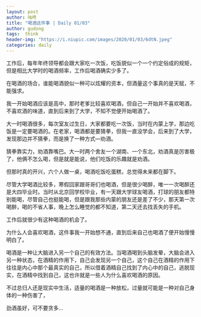 ```yaml
---
layout: post
author: 咕咚
title: "喝酒这件事 | Daily 01/03"
author: gudong
tags:  think
header-img: "https://i.niupic.com/images/2020/01/03/6dtN.jpeg"
categories: daily
---
```


工作后，每年年终领导都会跟大家吃一次饭，吃饭貌似一个一个约定俗成的规矩，但是相比大学时的喝酒频率，工作后喝酒确实少多了。

在喝酒的场合，谁能喝酒貌似一种可以炫耀的资本，但酒量这个事真的是天赋，不能强求。

我一开始喝酒应该是高中，那时老爹比较喜欢喝酒，但自己一开始并不喜欢喝酒，不喜欢酒的味道，直到后来到了大学，不知不觉便开始喝酒了。

大一时喝酒很多，每次室友过生日，大家都要吃一次饭，当时在内蒙上学，那边吃饭是一定要喝酒的。在老家，喝酒都是要猜拳，但我一直没学会，后来到了大学，发现那边并不猜拳，而是换了一种方式—劝酒。

猜拳靠实力，劝酒靠嘴巴。大一时两个舍友一个湖南、一个东北，劝酒真是厉害极了，他俩不怎么喝，但是就是能说，他们吃饭的乐趣就是劝酒。

但那时真的开兴，六个人做一桌，喝酒吃饭吃蛋糕，总觉得未来都在脚下。

尽管大学喝酒比较多，寒假回家跟哥哥们也喝酒，但是很少喝醉，唯一一次喝醉还是大四毕业时。当时从北京回学校毕业，有一天跟大学球友喝酒，打球的朋友都特别能喝，尽管自己也挺能喝，但是跟我那些内蒙的朋友还是差了不少，那天第一次喝醉，喝的不省人事，晚上怎么睡觉的都不知道，第二天还去找丢失的手机。

工作后就很少有这种喝酒的机会了。

为什么人会喜欢喝酒，这件事我一开始想不通，直到后来自己也喝酒了便开始慢慢明白了。

喝酒是一种让大脑进入另一个自己的有效方法。当喝酒喝到头脑发晕，大脑会进入另一种状态，在酒精的作用下，自己会发现另一个自己，这个自己在酒精的作用下往往是内心中那个最真实的自己，所以借着酒精自己找到了内心中的自己，逃脱现实，在酒精中找到自己，这也许就是一些人为什么喜欢喝酒的原因。

不过总归人还是现实中生活，适量的喝酒是一种放松，过量就可能是一种对自己身体的一种伤害了，

劲酒虽好，可不要贪多…
